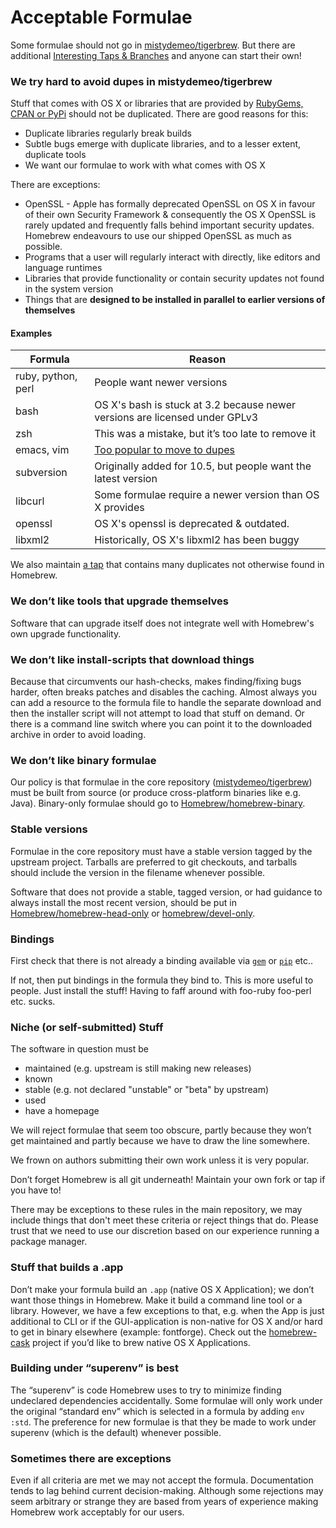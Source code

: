# Acceptable Formulae
Some formulae should not go in
[mistydemeo/tigerbrew](https://github.com/mistydemeo/tigerbrew). But there are
additional [Interesting Taps & Branches](Interesting-Taps-&-Branches.md) and anyone can start their
own!

### We try hard to avoid dupes in mistydemeo/tigerbrew
Stuff that comes with OS X or libraries that are provided by
[RubyGems, CPAN or PyPi](Gems,-Eggs-and-Perl-Modules.md)
should not be duplicated. There are good reasons for this:

* Duplicate libraries regularly break builds
* Subtle bugs emerge with duplicate libraries, and to a lesser extent,
duplicate tools
* We want our formulae to work with what comes with OS X

There are exceptions:

* OpenSSL - Apple has formally deprecated OpenSSL on OS X in favour of their own Security Framework
  & consequently the OS X OpenSSL is rarely updated and frequently falls behind important security updates.
  Homebrew endeavours to use our shipped OpenSSL as much
   as possible.
* Programs that a user will regularly interact with directly, like editors and
  language runtimes
* Libraries that provide functionality or contain security updates not found in
  the system version
* Things that are **designed to be installed in parallel to earlier versions of
  themselves**

#### Examples

  Formula         | Reason
  ---             | ---
  ruby, python, perl    | People want newer versions
  bash            | OS X's bash is stuck at 3.2 because newer versions are licensed under GPLv3
  zsh             | This was a mistake, but it’s too late to remove it
  emacs, vim      | [Too popular to move to dupes](https://github.com/Homebrew/homebrew/pull/21594#issuecomment-21968819)
  subversion      | Originally added for 10.5, but people want the latest version
  libcurl         | Some formulae require a newer version than OS X provides
  openssl         | OS X's openssl is deprecated & outdated.
  libxml2         | Historically, OS X's libxml2 has been buggy

We also maintain [a tap](https://github.com/Homebrew/homebrew-dupes) that
contains many duplicates not otherwise found in Homebrew.

### We don’t like tools that upgrade themselves
Software that can upgrade itself does not integrate well with Homebrew's own
upgrade functionality.

### We don’t like install-scripts that download things
Because that circumvents our hash-checks, makes finding/fixing bugs
harder, often breaks patches and disables the caching. Almost always you
can add a resource to the formula file to handle the
separate download and then the installer script will not attempt to load
that stuff on demand. Or there is a command line switch where you can
point it to the downloaded archive in order to avoid loading.

### We don’t like binary formulae
Our policy is that formulae in the core repository
([mistydemeo/tigerbrew](https://github.com/mistydemeo/tigerbrew)) must be built
from source (or produce cross-platform binaries like e.g. Java). Binary-only
formulae should go to [Homebrew/homebrew-binary](https://github.com/Homebrew/homebrew-binary).

### Stable versions
Formulae in the core repository must have a stable version tagged by
the upstream project. Tarballs are preferred to git checkouts, and
tarballs should include the version in the filename whenever possible.

Software that does not provide a stable, tagged version, or had guidance to
always install the most recent version, should be put in
[Homebrew/homebrew-head-only](https://github.com/Homebrew/homebrew-headonly) or [homebrew/devel-only](https://github.com/Homebrew/homebrew-devel-only).

### Bindings
First check that there is not already a binding available via
[`gem`](https://rubygems.org/) or [`pip`](http://www.pip-installer.org/)
etc..

If not, then put bindings in the formula they bind to. This is more
useful to people. Just install the stuff! Having to faff around with
foo-ruby foo-perl etc. sucks.

### Niche (or self-submitted) Stuff<a name="Niche_Stuff"></a>
The software in question must be
* maintained (e.g. upstream is still making new releases)
* known
* stable (e.g. not declared "unstable" or "beta" by upstream)
* used
* have a homepage

We will reject formulae that seem too obscure, partly because they won’t
get maintained and partly because we have to draw the line somewhere.

We frown on authors submitting their own work unless it is very popular.

Don’t forget Homebrew is all git underneath! Maintain your own fork or
tap if you have to!

There may be exceptions to these rules in the main repository, we may
include things that don't meet these criteria or reject things that do.
Please trust that we need to use our discretion based on our experience
running a package manager.

### Stuff that builds a .app
Don’t make your formula build an `.app` (native OS X Application); we
don’t want those things in Homebrew. Make it build a command line tool
or a library. However, we have a few exceptions to that, e.g. when the
App is just additional to CLI or if the GUI-application is non-native
for OS X and/or hard to get in binary elsewhere (example: fontforge).
Check out the [homebrew-cask](https://github.com/caskroom/homebrew-cask)
project if you’d like to brew native OS X Applications.

### Building under “superenv” is best
The “superenv” is code Homebrew uses to try to minimize finding
undeclared dependencies accidentally. Some formulae will only work under
the original “standard env” which is selected in a formula by adding
`env :std`. The preference for new formulae is that they be made to
work under superenv (which is the default) whenever possible.

### Sometimes there are exceptions
Even if all criteria are met we may not accept the formula.
Documentation tends to lag behind current decision-making. Although some
rejections may seem arbitrary or strange they are based from years of
experience making Homebrew work acceptably for our users.
